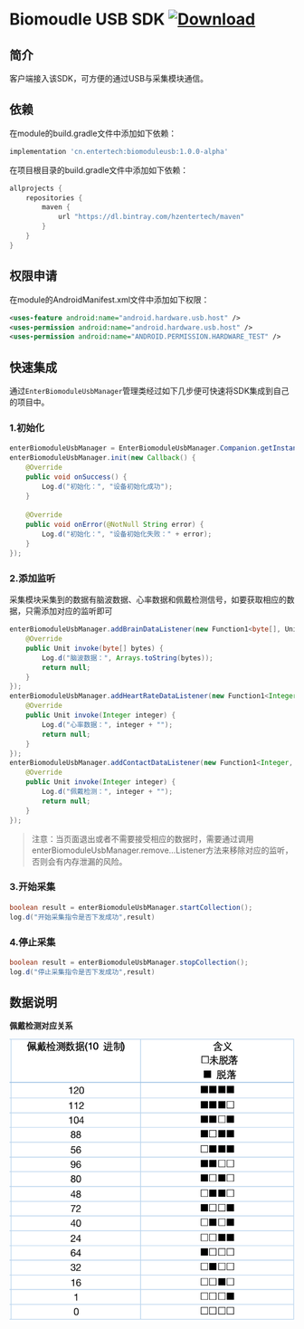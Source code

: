 # Biomoudle USB SDK [![Download](https://api.bintray.com/packages/hzentertech/maven/biomoduleusb/images/download.svg?version=1.0.0-alpha)](https://bintray.com/hzentertech/maven/biomoduleusb/1.0.0-alpha/link)

## 简介

客户端接入该SDK，可方便的通过USB与采集模块通信。

## 依赖

在module的build.gradle文件中添加如下依赖：

```groovy
implementation 'cn.entertech:biomoduleusb:1.0.0-alpha'
```

在项目根目录的build.gradle文件中添加如下依赖：

```groovy
allprojects {
    repositories {
        maven {
            url "https://dl.bintray.com/hzentertech/maven"
        }
    }
}
```

## 权限申请

在module的AndroidManifest.xml文件中添加如下权限：

```xml
<uses-feature android:name="android.hardware.usb.host" />
<uses-permission android:name="android.hardware.usb.host" />
<uses-permission android:name="ANDROID.PERMISSION.HARDWARE_TEST" />

```

## 快速集成

通过`EnterBiomoduleUsbManager`管理类经过如下几步便可快速将SDK集成到自己的项目中。

### 1.初始化

```java
enterBiomoduleUsbManager = EnterBiomoduleUsbManager.Companion.getInstance(this);
enterBiomoduleUsbManager.init(new Callback() {
	@Override
	public void onSuccess() {
		Log.d("初始化：", "设备初始化成功");
    }

	@Override
	public void onError(@NotNull String error) {
		Log.d("初始化：", "设备初始化失败：" + error);
	}
});
```

### 2.添加监听

采集模块采集到的数据有脑波数据、心率数据和佩戴检测信号，如要获取相应的数据，只需添加对应的监听即可

```java
enterBiomoduleUsbManager.addBrainDataListener(new Function1<byte[], Unit>() {
	@Override
    public Unit invoke(byte[] bytes) {
    	Log.d("脑波数据：", Arrays.toString(bytes));
        return null;
    }
});
enterBiomoduleUsbManager.addHeartRateDataListener(new Function1<Integer, Unit>() {
	@Override
	public Unit invoke(Integer integer) {
		Log.d("心率数据：", integer + "");
        return null;
    }
});
enterBiomoduleUsbManager.addContactDataListener(new Function1<Integer, Unit>() {
	@Override
	public Unit invoke(Integer integer) {
		Log.d("佩戴检测：", integer + "");
        return null;
    }
});
```

> 注意：当页面退出或者不需要接受相应的数据时，需要通过调用enterBiomoduleUsbManager.remove…Listener方法来移除对应的监听，否则会有内存泄漏的风险。

### 3.开始采集

```java
boolean result = enterBiomoduleUsbManager.startCollection();
log.d("开始采集指令是否下发成功",result)
```

### 4.停止采集

```java
boolean result = enterBiomoduleUsbManager.stopCollection();
log.d("停止采集指令是否下发成功",result)
```
## 数据说明

**佩戴检测对应关系**

![佩戴检测数据说明](https://github.com/Entertech/Enter-Biomodule-USB-Android-SDK/blob/master/image/%E4%BD%A9%E6%88%B4%E6%A3%80%E6%B5%8B%E8%AF%B4%E6%98%8E.png)


